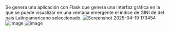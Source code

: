 Se genera una aplicación con Flask que genera una interfaz gráfica en la que se puede visualizar en una ventana emergente el indice de GINI de del pais Latinoamericano seleccionado.
![Screenshot 2025-04-19 173454](https://github.com/user-attachments/assets/ec44a09b-a3e6-483c-94c3-81ea778a2be5)
![image](https://github.com/user-attachments/assets/5b82abd6-88d1-495f-8b46-3b9d38a900f9)
![image](https://github.com/user-attachments/assets/b908c8ae-bbb4-4a42-9f02-7226cfd00787)

